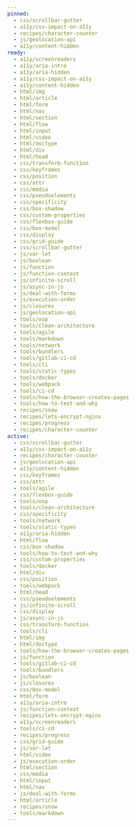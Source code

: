 ```yaml
---
pinned:
  - css/scrollbar-gutter
  - a11y/css-impact-on-a11y
  - recipes/character-counter
  - js/geolocation-api
  - a11y/content-hidden
ready:
  - a11y/screenreaders
  - a11y/aria-intro
  - a11y/aria-hidden
  - a11y/css-impact-on-a11y
  - a11y/content-hidden
  - html/img
  - html/article
  - html/form
  - html/nav
  - html/section
  - html/flow
  - html/input
  - html/video
  - html/doctype
  - html/div
  - html/head
  - css/transform-function
  - css/keyframes
  - css/position
  - css/attr
  - css/media
  - css/pseudoelements
  - css/specificity
  - css/box-shadow
  - css/custom-properties
  - css/flexbox-guide
  - css/box-model
  - css/display
  - css/grid-guide
  - css/scrollbar-gutter
  - js/var-let
  - js/boolean
  - js/function
  - js/function-context
  - js/infinite-scroll
  - js/async-in-js
  - js/deal-with-forms
  - js/execution-order
  - js/closures
  - js/geolocation-api
  - tools/oop
  - tools/clean-architecture
  - tools/agile
  - tools/markdown
  - tools/network
  - tools/bundlers
  - tools/gitlab-ci-cd
  - tools/cli
  - tools/static-types
  - tools/docker
  - tools/webpack
  - tools/ci-cd
  - tools/how-the-browser-creates-pages
  - tools/how-to-test-and-why
  - recipes/snow
  - recipes/lets-encrypt-nginx
  - recipes/progress
  - recipes/character-counter
active:
  - css/scrollbar-gutter
  - a11y/css-impact-on-a11y
  - recipes/character-counter
  - js/geolocation-api
  - a11y/content-hidden
  - css/keyframes
  - css/attr
  - tools/agile
  - css/flexbox-guide
  - tools/oop
  - tools/clean-architecture
  - css/specificity
  - tools/network
  - tools/static-types
  - a11y/aria-hidden
  - html/flow
  - css/box-shadow
  - tools/how-to-test-and-why
  - css/custom-properties
  - tools/docker
  - html/div
  - css/position
  - tools/webpack
  - html/head
  - css/pseudoelements
  - js/infinite-scroll
  - css/display
  - js/async-in-js
  - css/transform-function
  - tools/cli
  - html/img
  - html/doctype
  - tools/how-the-browser-creates-pages
  - js/function
  - tools/gitlab-ci-cd
  - tools/bundlers
  - js/boolean
  - js/closures
  - css/box-model
  - html/form
  - a11y/aria-intro
  - js/function-context
  - recipes/lets-encrypt-nginx
  - a11y/screenreaders
  - tools/ci-cd
  - recipes/progress
  - css/grid-guide
  - js/var-let
  - html/video
  - js/execution-order
  - html/section
  - css/media
  - html/input
  - html/nav
  - js/deal-with-forms
  - html/article
  - recipes/snow
  - tools/markdown
---
```


